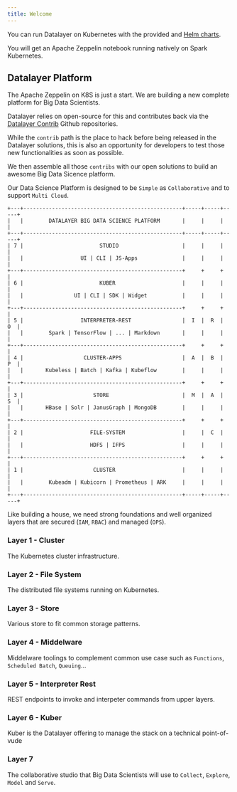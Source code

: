 ```yaml
---
title: Welcome
---
```


You can run Datalayer on Kubernetes with the provided and [Helm charts](/docs/helm-charts).

You will get an Apache Zeppelin notebook running natively on Spark Kubernetes.

## Datalayer Platform

The Apache Zeppelin on K8S is just a start. We are building a new complete platform for Big Data Scientists.

Datalayer relies on open-source for this and contributes back via the [Datalayer Contrib](https://github.com/datalayer-contrib) Github repositories.

While the `contrib` path is the place to hack before being released in the Datalayer solutions, this is also an opportunity for developers to test those new functionalities as soon as possible.

We then assemble all those `contribs` with our open solutions to build an awesome Big Data Sicence platform.

Our Data Science Platform is designed to be `Simple` as `Collaborative` and to support `Multi Cloud`.

```
+---+--------------------------------------------------+-----+-----+-----+
|   |        DATALAYER BIG DATA SCIENCE PLATFORM       |     |     |     |
+---+--------------------------------------------------+-----+-----+-----+
| 7 |                        STUDIO                    |     |     |     |
|   |                  UI | CLI | JS-Apps              |     |     |     |
+---+--------------------------------------------------+     +     +     |
| 6 |                        KUBER                     |     |     |     |
|   |                UI | CLI | SDK | Widget           |     |     |     |
+---+--------------------------------------------------+     +     +     |
| 5 |                  INTERPRETER-REST                |  I  |  R  |  O  |
|   |        Spark | TensorFlow | ... | Markdown       |     |     |     |
+---+--------------------------------------------------+     +     +     |
| 4 |                   CLUSTER-APPS                   |  A  |  B  |  P  |
|   |       Kubeless | Batch | Kafka | Kubeflow        |     |     |     |
+---+--------------------------------------------------+     +     +     |
| 3 |                      STORE                       |  M  |  A  |  S  |
|   |       HBase | Solr | JanusGraph | MongoDB        |     |     |     |
+---+--------------------------------------------------+     +     +     |
| 2 |                     FILE-SYSTEM                  |     |  C  |     |
|   |                     HDFS | IFPS                  |     |     |     |
+---+--------------------------------------------------+     +     +     |
| 1 |                      CLUSTER                     |     |     |     |
|   |        Kubeadm | Kubicorn | Prometheus | ARK     |     |     |     |
+---+--------------------------------------------------+-----+-----+-----+
```

Like building a house, we need strong foundations and well organized layers that are secured (`IAM`, `RBAC`) and managed (`OPS`).

### Layer 1 - Cluster

The Kubernetes cluster infrastructure.

### Layer 2 - File System

The distributed file systems running on Kubernetes.

### Layer 3 - Store

Various store to fit common storage patterns.

### Layer 4 - Middelware

Middelware toolings to complement common use case such as `Functions`, `Scheduled Batch`, `Queuing`...

### Layer 5 - Interpreter Rest

REST endpoints to invoke and interpeter commands from upper layers.

### Layer 6 - Kuber

Kuber is the Datalayer offering to manage the stack on a technical point-of-vude

### Layer 7

The collaborative studio that Big Data Scientists will use to `Collect`, `Explore`, `Model` and `Serve`.
